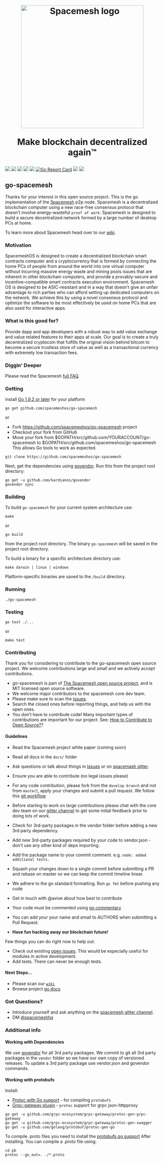 <h1 align="center">
  <a href="https://spacemesh.io"><img width="400" src="https://firebasestorage.googleapis.com/v0/b/dromo-os.appspot.com/o/spacemesh-logo.png?alt=media&token=dcd60c71-8522-4e02-9bc2-e439f89577f2" alt="Spacemesh logo" /></a>
  <p align="center">Make blockchain decentralized again™</p>
</h1>

<p align="center">

<a href="https://github.com/spacemeshos/go-spacemesh/blob/master/LICENSE"><img src="https://img.shields.io/packagist/l/doctrine/orm.svg"/></a>
<a href="https://github.com/avive"><img src="https://img.shields.io/badge/maintainer-%40avive-green.svg"/></a>
<img src="https://img.shields.io/badge/golang-%3E%3D%201.9.2-orange.svg"/>
<a href="https://gitter.im/spacemesh-os/Lobby"><img src="https://img.shields.io/badge/gitter-%23spacemesh--os-blue.svg"/></a>
<a href="https://spacemesh.io"><img src="https://img.shields.io/badge/madeby-spacemeshos-blue.svg"/></a>
[![Go Report Card](https://goreportcard.com/badge/github.com/spacemeshos/go-spacemesh)](https://goreportcard.com/report/github.com/spacemeshos/go-spacemesh)
<a href="https://travis-ci.org/spacemeshos/go-spacemesh"><img src="https://api.travis-ci.org/spacemeshos/go-spacemesh.svg?branch=master"/></a>
<a hred="https://godoc.org/github.com/spacemeshos/go-spacemesh"><img src="https://img.shields.io/badge/godoc-LGTM-blue.svg"/></a>
</p>

## go-spacemesh
Thanks for your interest in this open source project.
This is the go implementation of the [Spacemesh](https://spacemesh.io) p2p node.
Spacemesh is a decentralized blockchain computer using a new race-free consensus protocol that doesn't involve energy-wasteful `proof of work`.
Spacemesh is designed to build a secure decentralized network formed by a large number of desktop PCs at home.

To learn more about Spacemesh head over to our [wiki](https://github.com/spacemeshos/go-spacemesh/wiki).

### Motivation
SpacemeshOS is designed to create a decentralized blockchain smart contracts computer and a cryptocurrency that is formed by connecting the home PCs of people from around the world into one virtual computer without incurring massive energy waste and mining pools issues that are inherent in other blockchain computers, and provide a provably-secure and incentive-compatible smart contracts execution environment. Spacemesh OS is designed to be ASIC-resistant and in a way that doesn’t give an unfair advantage to rich parties who can afford setting up dedicated computers on the network. We achieve this by using a novel consensus protocol and optimize the software to be most effectively be used on home PCs that are also used for interactive apps. 

### What is this good for?
Provide dapp and app developers with a robust way to add value exchange and value related features to their apps at scale. Our goal is to create a truly decentralized cryptocoin that fulfills the original vision behind bitcoin to become a secure trustless store of value as well as a transactional currency with extremely low transaction fees.

### Diggin' Deeper
Please read the Spacemesh [full FAQ](https://github.com/spacemeshos/go-spacemesh/wiki/Spacemesh-FAQ).

### Getting

install [Go 1.9.2 or later](https://golang.org/dl/) for your platform

```
go get github.com/spacemeshos/go-spacemesh
```
or
- Fork https://github.com/spacemeshos/go-spacemesh project
- Checkout your fork from GitHub
- Move your fork from $GOPATH/src/github.com/YOURACCOUNT/go-spacemesh to $GOPATH/src/github.com/spacemeshos/go-spacemesh
This allows Go tools to work as expected.

```
git clone https://github.com/spacemeshos/go-spacemesh
```

Next, get the dependencies using [govendor](https://github.com/kardianos/govendor). Run this from the project root directory:

```
go get -u github.com/kardianos/govendor
govendor sync
```

### Building

To build `go-spacemesh` for your current system architecture use:

```
make
```

or
```
go build
```

from the project root directory. The binary `go-spacemesh` will be saved in the project root directory.


To build a binary for a specific architecture directory use:
```
make darwin | linux | windows
```

Platform-specific binaries are saved to the `/build` directory.


### Running

```
./go-spacemesh
```

### Testing
```
go test ./...
```
or
```
make test
```
### Contributing

Thank you for considering to contribute to the go-spacemesh open source project. 
We welcome contributions large and small and we actively accept contributions.
- go-spacemesh is part of [The Spacemesh open source project](https://spacemesh.io), and is MIT licensed open source software.
- We welcome major contributors to the spacemesh core dev team.
- Please make sure to scan the [issues](https://github.com/spacemeshos/go-spacemesh/issues). 
- Search the closed ones before reporting things, and help us with the open ones.
- You don’t have to contribute code! Many important types of contributions are important for our project. See: [How to Contribute to Open Source?](https://opensource.guide/how-to-contribute/#what-it-means-to-contribute)?

#### Guidelines

- Read the Spacemesh project white paper (coming soon)
- Read all docs in the `docs/` folder
- Ask questions or talk about things in [Issues](https://github.com/spacemeshos/go-spacemesh/issues) or on [spacemash gitter](https://gitter.im/spacemesh-os/Lobby).
- Ensure you are able to contribute (no legal issues please)
- For any code contribution, please fork from the `develop branch` and not from `master`), apply your changes and submit a pull request. We follow this [git workflow](http://nvie.com/posts/a-successful-git-branching-model/)
- Before starting to work on large contributions please chat with the core dev team on our [gitter channel](https://gitter.im/spacemesh-os/Lobby) to get some initial feedback prior to doing lots of work.
- Check for 3rd-party packages in the vendor folder before adding a new 3rd party dependency.
- Add new 3rd-party packages required by your code to vendor.json - don't use any other kind of deps importing.
- Add the package name to your commit comment. e.g. `node: added additional tests.`
- Squash your changes down to a single commit before submitting a PR and rebase on master so we can keep the commit timeline linear.
- We adhere to the go standard formatting. Run `go fmt` before pushing any code
- Get in touch with @avive about how best to contribute
- Your code must be commented using [go commentary](https://golang.org/doc/effective_go.html#commentary)
- You can add your your name and email to AUTHORS when submitting a Pull Request.

- **Have fun hacking away our blockchain future!**

Few things you can do right now to help out:
 - Check out existing [open issues](https://github.com/spacemeshos/go-spacemesh/issues). This would be especially useful for modules in active development.
 - Add tests. There can never be enough tests.
 
#### Next Steps...
- Please scan our [`wiki`](https://github.com/spacemeshos/go-spacemesh/wiki)
- Browse project [go docs](https://godoc.org/github.com/spacemeshos/go-spacemesh)


### Got Questions? 
- Introduce yourself and ask anything on the [spacemesh gitter channel](https://gitter.im/spacemesh-os/Lobby).
- DM [@spacemeshhq](https://twitter.com/teamspacemesh)

### Additional info

#### Working with Dependencies

We use [govendor](https://github.com/kardianos/govendor) for all 3rd party packages.
We commit to git all 3rd party packages in the `vendor` folder so we have our own copy of versioned releases.
To update a 3rd party package use vendor.json and govendor commands.

#### Working with protobufs

Install:
- [Protoc with Go support](https://github.com/golang/protobuf) - for compiling `protobufs`
- [Grpc-gateway plugin](https://github.com/grpc-ecosystem/grpc-gateway) - `protoc` support for grpc json-httpproxy 

```
go get -u github.com/grpc-ecosystem/grpc-gateway/protoc-gen-grpc-gateway
go get -u github.com/grpc-ecosystem/grpc-gateway/protoc-gen-swagger
go get -u github.com/golang/protobuf/protoc-gen-go
```

To compile .proto files you need to install the [protobufs go support](https://github.com/golang/protobuf)
After installing. You can compile a .proto file using:

```
cd pb
protoc --go_out=. ./*.proto
```
